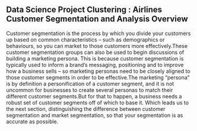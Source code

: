 ## Data Science Project Clustering : Airlines Customer Segmentation and Analysis Overview

Customer segmentation is the process by which you divide your customers up based on common characteristics – such as demographics or behaviours, so you can market to those customers more effectively.These customer segmentation groups can also be used to begin discussions of building a marketing persona. This is because customer segmentation is typically used to inform a brand’s messaging, positioning and to improve how a business sells – so marketing personas need to be closely aligned to those customer segments in order to be effective.The marketing “persona” is by definition a personification of a customer segment, and it is not uncommon for businesses to create several personas to match their different customer segments.But for that to happen, a business needs a robust set of customer segments off of which to base it. Which leads us to the next section, distinguishing the difference between customer segmentation and market segmentation, so that your segmentation is as accurate as possible.

